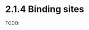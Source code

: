 # 2.1.4 Binding sites

TODO:
<!-- REFERENCES -->

[^rudrapal2022computer]: Chapter 7 of Rudrapal, M., & Egbuna, C. (Eds.). (2022). *Computer aided drug design (CADD): From ligand-based methods to structure-based approaches*. Elsevier.
[^renaud2020structural]: Chapter 2 of Renaud, J.-P. (Eds.). (2020). *Structural biology in drug discovery: Methods, techniques, and practices*. John Wiley & Sons.
